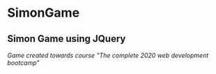 # SimonGame
## Simon Game using JQuery
*Game created towards course "The complete 2020 web development bootcamp"*
